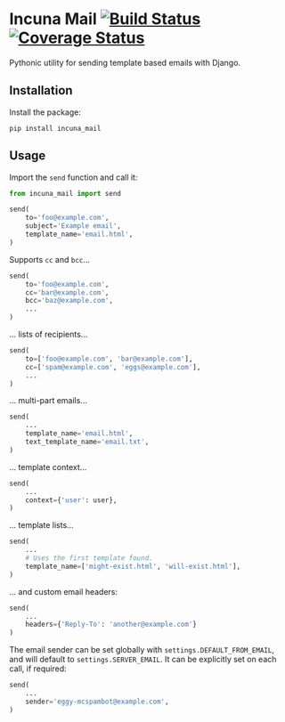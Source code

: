 # Incuna Mail  [![Build Status](https://travis-ci.org/incuna/incuna-mail.svg?branch=i5-add-tests)](https://travis-ci.org/incuna/incuna-mail)  [![Coverage Status](https://img.shields.io/coveralls/incuna/incuna-mail.svg)](https://coveralls.io/r/incuna/incuna-mail)

Pythonic utility for sending template based emails with Django.

## Installation
Install the package:

    pip install incuna_mail


## Usage
Import the `send` function and call it:

```python
from incuna_mail import send

send(
    to='foo@example.com',
    subject='Example email',
    template_name='email.html',
)
```

Supports `cc` and `bcc`...

```python
send(
    to='foo@example.com',
    cc='bar@example.com',
    bcc='baz@example.com',
    ...
)
```

... lists of recipients...

```python
send(
    to=['foo@example.com', 'bar@example.com'],
    cc=['spam@example.com', 'eggs@example.com'],
    ...
)
```

... multi-part emails...

```python
send(
    ...
    template_name='email.html',
    text_template_name='email.txt',
)
```

... template context...

```python
send(
    ...
    context={'user': user},
)
```

... template lists...

```python
send(
    ...
    # Uses the first template found.
    template_name=['might-exist.html', 'will-exist.html'],
)
```

... and custom email headers:

```python
send(
    ...
    headers={'Reply-To': 'another@example.com'}
)
```

The email sender can be set globally with `settings.DEFAULT_FROM_EMAIL`, and will default to `settings.SERVER_EMAIL`. It can be explicitly set on each call, if required:

```python
send(
    ...
    sender='eggy-mcspambot@example.com',
)
```
